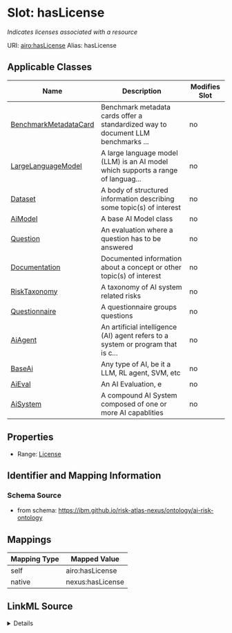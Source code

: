 

# Slot: hasLicense


_Indicates licenses associated with a resource_





URI: [airo:hasLicense](https://w3id.org/airo#hasLicense)
Alias: hasLicense

<!-- no inheritance hierarchy -->





## Applicable Classes

| Name | Description | Modifies Slot |
| --- | --- | --- |
| [BenchmarkMetadataCard](BenchmarkMetadataCard.md) | Benchmark metadata cards offer a standardized way to document LLM benchmarks ... |  no  |
| [LargeLanguageModel](LargeLanguageModel.md) | A large language model (LLM) is an AI model which supports a range of languag... |  no  |
| [Dataset](Dataset.md) | A body of structured information describing some topic(s) of interest |  no  |
| [AiModel](AiModel.md) | A base AI Model class |  no  |
| [Question](Question.md) | An evaluation where a question has to be answered |  no  |
| [Documentation](Documentation.md) | Documented information about a concept or other topic(s) of interest |  no  |
| [RiskTaxonomy](RiskTaxonomy.md) | A taxonomy of AI system related risks |  no  |
| [Questionnaire](Questionnaire.md) | A questionnaire groups questions |  no  |
| [AiAgent](AiAgent.md) | An artificial intelligence (AI) agent refers to a system or program that is c... |  no  |
| [BaseAi](BaseAi.md) | Any type of AI, be it a LLM, RL agent, SVM, etc |  no  |
| [AiEval](AiEval.md) | An AI Evaluation, e |  no  |
| [AiSystem](AiSystem.md) | A compound AI System composed of one or more AI capablities |  no  |







## Properties

* Range: [License](License.md)





## Identifier and Mapping Information







### Schema Source


* from schema: https://ibm.github.io/risk-atlas-nexus/ontology/ai-risk-ontology




## Mappings

| Mapping Type | Mapped Value |
| ---  | ---  |
| self | airo:hasLicense |
| native | nexus:hasLicense |




## LinkML Source

<details>
```yaml
name: hasLicense
description: Indicates licenses associated with a resource
from_schema: https://ibm.github.io/risk-atlas-nexus/ontology/ai-risk-ontology
rank: 1000
slot_uri: airo:hasLicense
alias: hasLicense
domain_of:
- Dataset
- Documentation
- RiskTaxonomy
- AiEval
- BenchmarkMetadataCard
- BaseAi
range: License

```
</details>
